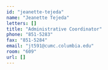 ```yaml
---
id: "jeanette-tejeda"
name: "Jeanette Tejeda"
letters: []
title: "Administrative Coordinator"
phone: "851-5283"
fax: "851-5284"
email: "jt591@cumc.columbia.edu"
room: "609"
url: []
---
```

